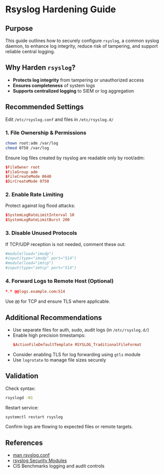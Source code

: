 # Rsyslog Hardening Guide

## Purpose
This guide outlines how to securely configure `rsyslog`, a common syslog daemon, to enhance log integrity, reduce risk of tampering, and support reliable central logging.

## Why Harden `rsyslog`?
- **Protects log integrity** from tampering or unauthorized access
- **Ensures completeness** of system logs
- **Supports centralized logging** to SIEM or log aggregation

## Recommended Settings
Edit `/etc/rsyslog.conf` and files in `/etc/rsyslog.d/`

### 1. File Ownership & Permissions
```bash
chown root:adm /var/log
chmod 0750 /var/log
```
Ensure log files created by rsyslog are readable only by root/adm:
```conf
$FileOwner root
$FileGroup adm
$FileCreateMode 0640
$DirCreateMode 0750
```

### 2. Enable Rate Limiting
Protect against log flood attacks:
```conf
$SystemLogRateLimitInterval 10
$SystemLogRateLimitBurst 200
```

### 3. Disable Unused Protocols
If TCP/UDP reception is not needed, comment these out:
```conf
#module(load="imudp")
#input(type="imudp" port="514")
#module(load="imtcp")
#input(type="imtcp" port="514")
```

### 4. Forward Logs to Remote Host (Optional)
```conf
*.* @@logs.example.com:514
```
Use `@@` for TCP and ensure TLS where applicable.

## Additional Recommendations
- Use separate files for auth, sudo, audit logs (in `/etc/rsyslog.d/`)
- Enable high precision timestamps:
  ```conf
  $ActionFileDefaultTemplate RSYSLOG_TraditionalFileFormat
  ```
- Consider enabling TLS for log forwarding using `gtls` module
- Use `logrotate` to manage file sizes securely

## Validation
Check syntax:
```bash
rsyslogd -N1
```
Restart service:
```bash
systemctl restart rsyslog
```
Confirm logs are flowing to expected files or remote targets.

## References
- [man rsyslog.conf](https://man7.org/linux/man-pages/man5/rsyslog.conf.5.html)
- [rsyslog Security Modules](https://www.rsyslog.com/doc/rsyslog_tls.html)
- CIS Benchmarks logging and audit controls

